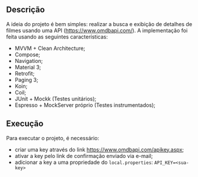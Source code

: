 ## Descrição
A ideia do projeto é bem simples: realizar a busca e exibição de detalhes de filmes usando uma API (https://www.omdbapi.com/).
A implementação foi feita usando as seguintes características:
- MVVM + Clean Architecture;
- Compose;
- Navigation;
- Material 3;
- Retrofit;
- Paging 3;
- Koin;
- Coil;
- JUnit + Mockk (Testes unitários);
- Espresso + MockServer próprio (Testes instrumentados);


## Execução
Para executar o projeto, é necessário:
- criar uma key através do link https://www.omdbapi.com/apikey.aspx;
- ativar a key pelo link de confirmação enviado via e-mail;
- adicionar a key a uma propriedade do `local.properties`: `API_KEY=<sua-key>`